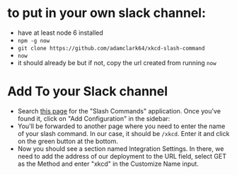 # to put in your own slack channel:
* have at least node 6 installed
* ```npm -g now```
* ```git clone https://github.com/adamclark64/xkcd-slash-command```
* ```now```
* it should already be but if not, copy the url created from running ```now```
# Add To your Slack channel
* Search [this page](https://slack.com/apps) for the "Slash Commands" application. Once you've found it, click on "Add Configuration" in the sidebar:
* You'll be forwarded to another page where you need to enter the name of your slash command. In our case, it should be ```/xkcd```. Enter it and click on the green button at the bottom.
* Now you should see a section named Integration Settings. In there, we need to add the address of our deployment to the URL field, select GET as the Method and enter "xkcd" in the Customize Name input.

